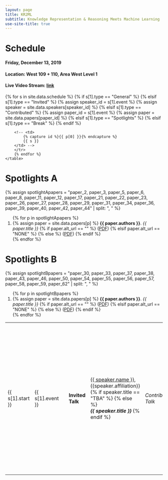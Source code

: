 ```yaml
---
layout: page
title: KR2ML
subtitle: Knowledge Representation & Reasoning Meets Machine Learning
use-site-title: true
---
```


# Schedule

#### Friday, December 13, 2019
#### Location: West 109 + 110, Area West Level 1
#### Live Video Stream: [link](https://slideslive.com/neurips/neurips-2019-west-109-110-live)

<div class="container">
  <div class="row">
    <table class="table">
        {% for s in site.data.schedule %}
        <tr>
        <td>{{ s[1].start }}</td>
        {% if s[1].type == "General" %}
          <td>{{ s[1].event }}</td>
          <td></td>
        {% elsif s[1].type == "Invited" %}
          <td class="success"><b>Invited Talk</b></td>
          {% assign speaker_id = s[1].event %}
          {% assign speaker = site.data.speakers[speaker_id] %}
          <td class="success">
          <a href="{{speaker.url}}">{{ speaker.name }}</a>, {{speaker.affiliation}}
          {% if speaker.title == "TBA" %}
          {% else %}
          <br><i><b>{{ speaker.title }}</b></i>
          {% endif %}
          </td>
        {% elsif s[1].type == "Contributed" %}
          <td><i>Contributed Talk</i></td>
          {% assign paper_id = s[1].event %}
          {% assign paper = site.data.papers[paper_id] %}
          <td>
            {{ paper.authors }}<br>
            {% if paper_id == "paper_52" %}
              <span class="bg-danger">Best Paper:</span> 
            {% endif %}
            {% if paper_id == "paper_4" %}
              <span class="bg-danger">Best Paper:</span> 
            {% endif %}
            <i>{{ paper.title }}</i>
            {% if paper.alt_url == "" %}
              (<a href="{{ site.baseurl }}/papers/KR2ML_2019_{{ paper_id }}.pdf">PDF</a>)
            {% elsif paper.alt_url == "NONE" %}
            {% else %}
              (<a href="{{ paper.alt_url }}">PDF</a>)
            {% endif %}
          </td>
        {% elsif s[1].type == "Spotlights" %}
          <td>Spotlights</td>
          <td><a href="#{{s[0]}}">{{ s[1].event }}</a></td>
        {% elsif s[1].type == "Break" %}
          <td class="info"></td>
          <td class="info">{{ s[1].event }}</td>
        {% endif %}

        <!-- <td>
            {% capture id %}{{ p[0] }}{% endcapture %}
            {{ s }}
        </td> -->
        </tr>
        {% endfor %}
    </table>
  </div>

<h1 id="spotlightsA"> Spotlights A </h1>

  {% assign spotlightApapers = "paper_2, paper_3, paper_5, paper_6, paper_8, paper_11, paper_12, paper_17, paper_21, paper_22, paper_23, paper_26, paper_27, paper_28, paper_29, paper_31, paper_34, paper_36, paper_39, paper_40, paper_42, paper_44" | split: ", " %}

  <div class="row">
    <ol>
      {% for p in spotlightApapers %}
        <li>
            {% assign paper = site.data.papers[p] %}
            <b>{{ paper.authors }}</b>.
            <i>{{ paper.title }}</i>
            {% if paper.alt_url == "" %}
              (<a href="{{ site.baseurl }}/papers/KR2ML_2019_{{ p }}.pdf">PDF</a>)
            {% elsif paper.alt_url == "NONE" %}
            {% else %}
              (<a href="{{ paper.alt_url }}">PDF</a>)
            {% endif %}
        </li>
      {% endfor %}
    </ol>
  </div>

<h1 id="spotlightsB"> Spotlights B </h1>

  {% assign spotlightBpapers = "paper_30, paper_33, paper_37, paper_38, paper_43, paper_46, paper_50, paper_54, paper_55, paper_56, paper_57, paper_58, paper_59, paper_62" | split: ", " %}
  <div class="row">
    <ol>
      {% for p in spotlightBpapers %}
        <li>
            {% assign paper = site.data.papers[p] %}
            <b>{{ paper.authors }}</b>.
            <i>{{ paper.title }}</i>
            {% if paper.alt_url == "" %}
              (<a href="{{ site.baseurl }}/papers/KR2ML_2019_{{ p }}.pdf">PDF</a>)
            {% elsif paper.alt_url == "NONE" %}
            {% else %}
              (<a href="{{ paper.alt_url }}">PDF</a>)
            {% endif %}
        </li>
      {% endfor %}
    </ol>
  </div>

</div>
